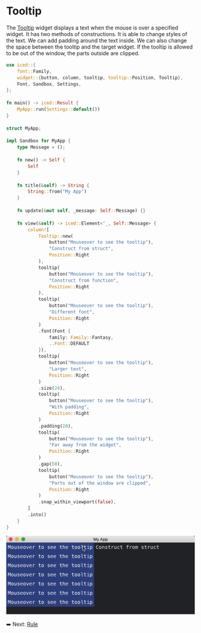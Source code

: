 # Tooltip

The [Tooltip](https://docs.iced.rs/iced/widget/tooltip/struct.Tooltip.html) widget displays a text when the mouse is over a specified widget.
It has two methods of constructions.
It is able to change styles of the text.
We can add padding around the text inside.
We can also change the space between the tooltip and the target widget.
If the tooltip is allowed to be out of the window, the parts outside are clipped.

```rust
use iced::{
    font::Family,
    widget::{button, column, tooltip, tooltip::Position, Tooltip},
    Font, Sandbox, Settings,
};

fn main() -> iced::Result {
    MyApp::run(Settings::default())
}

struct MyApp;

impl Sandbox for MyApp {
    type Message = ();

    fn new() -> Self {
        Self
    }

    fn title(&self) -> String {
        String::from("My App")
    }

    fn update(&mut self, _message: Self::Message) {}

    fn view(&self) -> iced::Element<'_, Self::Message> {
        column![
            Tooltip::new(
                button("Mouseover to see the tooltip"),
                "Construct from struct",
                Position::Right
            ),
            tooltip(
                button("Mouseover to see the tooltip"),
                "Construct from function",
                Position::Right
            ),
            tooltip(
                button("Mouseover to see the tooltip"),
                "Different font",
                Position::Right
            )
            .font(Font {
                family: Family::Fantasy,
                ..Font::DEFAULT
            }),
            tooltip(
                button("Mouseover to see the tooltip"),
                "Larger text",
                Position::Right
            )
            .size(24),
            tooltip(
                button("Mouseover to see the tooltip"),
                "With padding",
                Position::Right
            )
            .padding(20),
            tooltip(
                button("Mouseover to see the tooltip"),
                "Far away from the widget",
                Position::Right
            )
            .gap(50),
            tooltip(
                button("Mouseover to see the tooltip"),
                "Parts out of the window are clipped",
                Position::Right
            )
            .snap_within_viewport(false),
        ]
        .into()
    }
}
```

![Tooltip](./pic/tooltip.png)

:arrow_right:  Next: [Rule](./rule.md)
